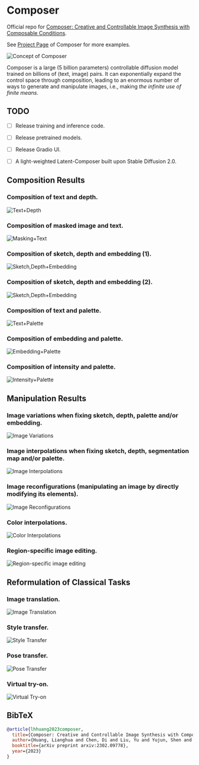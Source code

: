 # Composer

Official repo for [Composer: Creative and Controllable Image Synthesis with Composable Conditions](https://arxiv.org/abs/2302.09778).

See [Project Page](https://damo-vilab.github.io/composer-page/) of Composer for more examples.

![Concept of Composer](assets/teaser.jpg "Concept of Composer")
<!-- *(Concept of Composer)* -->

Composer is a large (5 billion parameters) controllable diffusion model trained on billions of (text, image) pairs. It can exponentially expand the control space through composition, leading to an enormous number of ways to generate and manipulate images, i.e., making *the infinite use of finite means*.


## TODO

- [ ] Release training and inference code.
- [ ] Release pretrained models.
- [ ] Release Gradio UI.
- [ ] A light-weighted Latent-Composer built upon Stable Diffusion 2.0.


## Composition Results

### Composition of **text** and **depth**.

![Text+Depth](assets/text+depth.jpg "Text+Depth")

### Composition of **masked image** and **text**.

![Masking+Text](assets/masking+text.jpg "Masking+Text")

### Composition of **sketch, depth** and **embedding** (1).

![Sketch,Depth+Embedding](assets/sketch,depth+embedding_1.jpg "Sketch,Depth+Embedding")

### Composition of **sketch, depth** and **embedding** (2).

![Sketch,Depth+Embedding](assets/sketch,depth+embedding_2.jpg "Sketch,Depth+Embedding")

### Composition of **text** and **palette**.

![Text+Palette](assets/text+palette.jpg "Text+Palette")

### Composition of **embedding** and **palette**.

![Embedding+Palette](assets/embedding+palette.jpg "Embedding+Palette")

### Composition of **intensity** and **palette**.

![Intensity+Palette](assets/intensity+palette.jpg "Intensity+Palette")


## Manipulation Results

### **Image variations** when fixing **sketch, depth, palette** and/or **embedding**.

![Image Variations](assets/variations.jpg "Image Variations")

### **Image interpolations** when fixing **sketch, depth, segmentation map** and/or **palette**.

![Image Interpolations](assets/interpolations.jpg "Image Interpolations")

### **Image reconfigurations** (manipulating an image by directly modifying its elements).

![Image Reconfigurations](assets/reconfigurations.jpg "Image Reconfigurations")

### **Color interpolations.**

![Color Interpolations](assets/color_interpolations.jpg "Color Interpolations")

### **Region-specific image editing.**

![Region-specific image editing](assets/editable_region.jpg "Region-specific image editing")


## Reformulation of Classical Tasks

### **Image translation.**

![Image Translation](assets/translation.jpg "Image Translation")

### **Style transfer.**

![Style Transfer](assets/style_transfer.jpg "Style Transfer")

### **Pose transfer.**

![Pose Transfer](assets/pose_transfer.jpg "Pose Transfer")

### **Virtual try-on.**

![Virtual Try-on](assets/virtual_try_on.jpg "Virtual Try-on")


## BibTeX

```bibtex
@article{lhhuang2023composer,
  title={Composer: Creative and Controllable Image Synthesis with Composable Conditions},
  author={Huang, Lianghua and Chen, Di and Liu, Yu and Yujun, Shen and Zhao, Deli and Jingren, Zhou},
  booktitle={arXiv preprint arxiv:2302.09778},
  year={2023}
}
```
